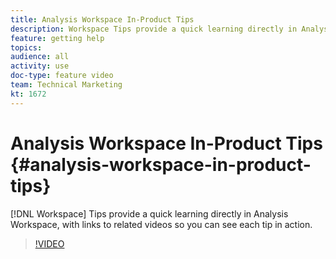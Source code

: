 ```yaml
---
title: Analysis Workspace In-Product Tips
description: Workspace Tips provide a quick learning directly in Analysis Workspace, with links to related videos so you can see each tip in action.
feature: getting help
topics: 
audience: all
activity: use
doc-type: feature video
team: Technical Marketing
kt: 1672
---
```


# Analysis Workspace In-Product Tips {#analysis-workspace-in-product-tips}

[!DNL Workspace] Tips provide a quick learning directly in Analysis Workspace, with links to related videos so you can see each tip in action.

>[!VIDEO](https://video.tv.adobe.com/v/23135/?quality=12)
